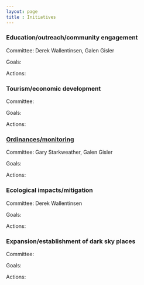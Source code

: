 ```yaml
---
layout: page
title : Initiatives
---
```

### Education/outreach/community engagement

Committee: Derek Wallentinsen, Galen Gisler

Goals:

Actions:

### Tourism/economic development

Committee:

Goals:

Actions:


### [Ordinances/monitoring](ordinances)

Committee: Gary Starkweather, Galen Gisler

Goals:

Actions:


### Ecological impacts/mitigation

Committee: Derek Wallentinsen

Goals:

Actions:


### Expansion/establishment of dark sky places

Committee:

Goals:

Actions:

